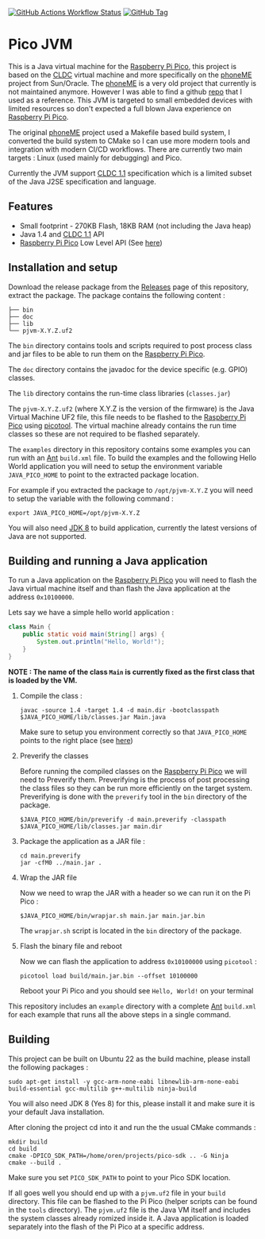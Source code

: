 [![GitHub Actions Workflow Status](https://img.shields.io/github/actions/workflow/status/orenskl/pico-jvm/main.yml?label=build)](https://github.com/orenskl/pico-jvm/actions/workflows/main.yml)
[![GitHub Tag](https://img.shields.io/github/v/tag/orenskl/pico-jvm)](https://github.com/orenskl/pico-jvm/tags)

# Pico JVM

This is a Java virtual machine for the [Raspberry Pi Pico](https://www.raspberrypi.com/products/raspberry-pi-pico/), this project is based on the [CLDC](https://en.wikipedia.org/wiki/Connected_Limited_Device_Configuration) virtual machine and more specifically on the [phoneME](https://phonej2me.github.io) project from Sun/Oracle. The [phoneME](https://phonej2me.github.io) is a very old project that currently is not maintained anymore. However I was able to find a github [repo](https://github.com/magicus/phoneME) that I used as a reference. This JVM is targeted to small embedded devices with limited resources so don't expected a full blown Java experience on [Raspberry Pi Pico](https://www.raspberrypi.com/products/raspberry-pi-pico/).

The original [phoneME](https://phonej2me.github.io) project used a Makefile based build system, I converted the build system to CMake so I can use more modern tools and integration with modern CI/CD workflows. There are currently two main targets : Linux (used mainly for debugging) and Pico.

Currently the JVM support [CLDC 1.1](https://docs.oracle.com/javame/config/cldc/ref-impl/cldc1.1/jsr139/index.html) specification which is a limited subset of the Java  J2SE specification and language.

## Features

+ Small footprint - 270KB Flash, 18KB RAM (not including the Java heap)
+ Java 1.4 and [CLDC 1.1](https://docs.oracle.com/javame/config/cldc/ref-impl/cldc1.1/jsr139/index.html) API
+ [Raspberry Pi Pico](https://www.raspberrypi.com/products/raspberry-pi-pico/) Low Level API (See [here](https://github.com/orenskl/pico-jvm/wiki/Examples))

## Installation and setup

Download the release package from the [Releases](https://github.com/orenskl/pico-jvm/releases) page of this repository, extract the package. The package contains the following content :

```
├── bin
├── doc
├── lib
└── pjvm-X.Y.Z.uf2
```

The `bin` directory contains tools and scripts required to post process class and jar files to be able to run them on the [Raspberry Pi Pico](https://www.raspberrypi.com/products/raspberry-pi-pico/).

The `doc` directory contains the javadoc for the device specific (e.g. GPIO) classes.

The `lib` directory contains the run-time class libraries (`classes.jar`)

The `pjvm-X.Y.Z.uf2` (where X.Y.Z is the version of the firmware) is the Java Virtual Machine UF2 file, this file needs to be flashed to the [Raspberry Pi Pico](https://www.raspberrypi.com/products/raspberry-pi-pico/) using [picotool](https://github.com/raspberrypi/picotool). The virtual machine already contains the run time classes so these are not required to be flashed separately.

The `examples` directory in this repository contains some examples you can run with an [Ant](https://ant.apache.org) `build.xml` file. To build the examples and the following Hello World application you will need to setup the environment variable `JAVA_PICO_HOME` to point to the extracted package location.

For example if you extracted the package to `/opt/pjvm-X.Y.Z` you will need to setup the variable with the following command :

```
export JAVA_PICO_HOME=/opt/pjvm-X.Y.Z
```

You will also need [JDK 8](https://www.oracle.com/java/technologies/javase/javase8-archive-downloads.html) to build application, currently the latest versions of Java are not supported.

## Building and running a Java application

To run a Java application on the [Raspberry Pi Pico](https://www.raspberrypi.com/products/raspberry-pi-pico/) you will need to flash the Java virtual machine itself and than flash the Java application at the address `0x10100000`.

Lets say we have a simple hello world application :

```java
class Main {
    public static void main(String[] args) {
        System.out.println("Hello, World!"); 
    }
}
```

**NOTE : The name of the class `Main` is currently fixed as the first class that is loaded by the VM.**

1. Compile the class :

    ```
    javac -source 1.4 -target 1.4 -d main.dir -bootclasspath $JAVA_PICO_HOME/lib/classes.jar Main.java
    ```

    Make sure to setup you environment correctly so that `JAVA_PICO_HOME` points to the right place (see [here](#installation-and-setup))

2. Preverify the classes

    Before running the compiled classes on the [Raspberry Pi Pico](https://www.raspberrypi.com/products/raspberry-pi-pico/) we will need to Preverify them. Preverifying is the process of post processing the class files so they can be run more efficiently on the target system. Preverifying is done with the `preverify` tool in the `bin` directory of the package.

    ```
    $JAVA_PICO_HOME/bin/preverify -d main.preverify -classpath $JAVA_PICO_HOME/lib/classes.jar main.dir
    ```

3. Package the application as a JAR file :

    ```
    cd main.preverify
    jar -cfM0 ../main.jar .
    ```

4. Wrap the JAR file 

    Now we need to wrap the JAR with a header so we can run it on the Pi Pico :

    ```
    $JAVA_PICO_HOME/bin/wrapjar.sh main.jar main.jar.bin
    ```

    The `wrapjar.sh` script is located in the `bin` directory of the package.

5. Flash the binary file and reboot

    Now we can flash the application to address `0x10100000` using `picotool` :

    ```
    picotool load build/main.jar.bin --offset 10100000
    ```

    Reboot your Pi Pico and you should see `Hello, World!` on your terminal

This repository includes an `example` directory with a complete [Ant](https://ant.apache.org) `build.xml` for each example that runs all the above steps in a single command.

## Building

This project can be built on Ubuntu 22 as the build machine, please install the following packages :

```
sudo apt-get install -y gcc-arm-none-eabi libnewlib-arm-none-eabi build-essential gcc-multilib g++-multilib ninja-build
```


You will also need JDK 8 (Yes 8) for this, please install it and make sure it is your default Java installation.

After cloning the project cd into it and run the the usual CMake commands :

```
mkdir build
cd build
cmake -DPICO_SDK_PATH=/home/oren/projects/pico-sdk .. -G Ninja
cmake --build .
```

Make sure you set `PICO_SDK_PATH` to point to your Pico SDK location.

If all goes well you should end up with a `pjvm.uf2` file in your `build` directory. This file can be flashed to the Pi Pico (helper scripts can be found in the `tools` directory). The `pjvm.uf2` file is the Java VM itself and includes the system classes already romized inside it. A Java application is loaded separately into the flash of the Pi Pico at a specific address.

